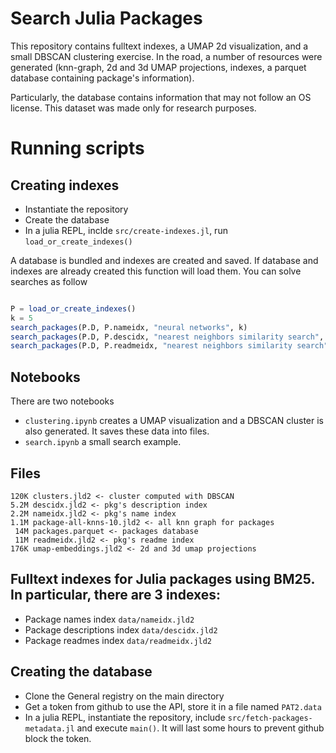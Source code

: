 # Search Julia Packages

This repository contains fulltext indexes, a UMAP 2d visualization, and a small DBSCAN clustering exercise. In the road, a number of resources were generated (knn-graph, 2d and 3d UMAP projections, indexes, a parquet database containing package's information).

Particularly, the database contains information that may not follow an OS license. This dataset was made only for research purposes.

# Running scripts


## Creating indexes

- Instantiate the repository
- Create the database
- In a julia REPL, inclde `src/create-indexes.jl`, run `load_or_create_indexes()`

A database is bundled and indexes are created and saved. If database and indexes are already created this function will load them. You can solve searches as follow

```julia

P = load_or_create_indexes()
k = 5
search_packages(P.D, P.nameidx, "neural networks", k)
search_packages(P.D, P.descidx, "nearest neighbors similarity search", k)
search_packages(P.D, P.readmeidx, "nearest neighbors similarity search", k)
```

## Notebooks

There are two notebooks

- `clustering.ipynb` creates a UMAP visualization and a DBSCAN cluster is also generated. It saves these data into files.
- `search.ipynb` a small search example.

## Files
```
120K clusters.jld2 <- cluster computed with DBSCAN
5.2M descidx.jld2 <- pkg's description index
2.2M nameidx.jld2 <- pkg's name index
1.1M package-all-knns-10.jld2 <- all knn graph for packages
 14M packages.parquet <- packages database
 11M readmeidx.jld2 <- pkg's readme index
176K umap-embeddings.jld2 <- 2d and 3d umap projections
```

## Fulltext indexes for Julia packages using BM25. In particular, there are 3 indexes:
  - Package names index `data/nameidx.jld2`
  - Package descriptions index `data/descidx.jld2`
  - Package readmes index `data/readmeidx.jld2`
  

## Creating the database

- Clone the General registry on the main directory
- Get a token from github to use the API, store it in a file named `PAT2.data`
- In a julia REPL, instantiate the repository, include `src/fetch-packages-metadata.jl` and execute `main()`. It will last some hours to prevent github block the token.
